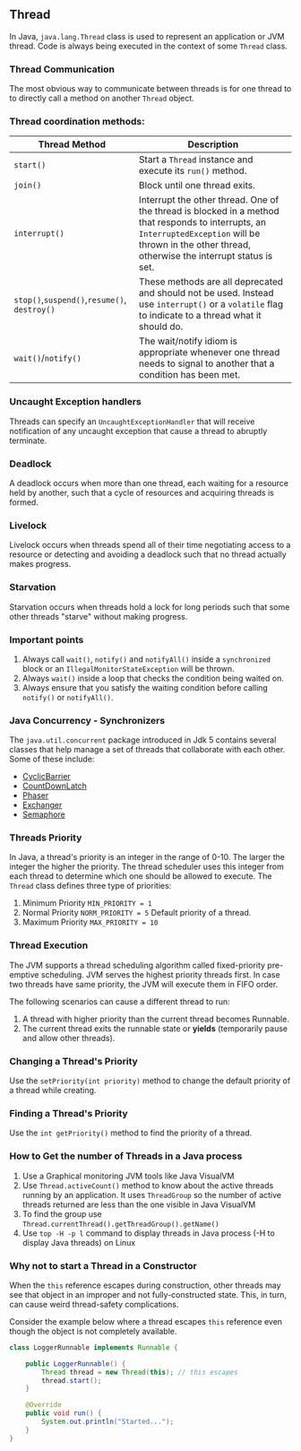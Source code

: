 ## Thread
In Java, `java.lang.Thread` class is used to represent an application or JVM thread. Code is always being executed in the context of some `Thread` class.

### Thread Communication
The most obvious way to communicate between threads is for one thread to to directly call a method on another `Thread` object.

### Thread coordination methods:
| Thread Method                                | Description                                                                                                                                                                                             |
|----------------------------------------------|---------------------------------------------------------------------------------------------------------------------------------------------------------------------------------------------------------|
| `start()`                                    | Start a `Thread` instance and execute its `run()` method.                                                                                                                                               |
| `join()`                                     | Block until one thread exits.                                                                                                                                                                           |
| `interrupt()`                                | Interrupt the other thread. One of the thread is blocked in a method that responds to interrupts, an `InterruptedException` will be thrown in the other thread, otherwise the interrupt status is set. |
| `stop()`,`suspend()`,`resume()`, `destroy()` | These methods are all deprecated and should not be used. Instead use `interrupt()` or a `volatile` flag to indicate to a thread what it should do.                                                      |
| `wait()`/`notify()`                          | The wait/notify idiom is appropriate whenever one thread needs to signal to another that a condition has been met.                                                                                      |

### Uncaught Exception handlers

Threads can specify an `UncaughtExceptionHandler` that will receive notification of any uncaught exception that cause a thread to abruptly terminate.

### Deadlock
A deadlock occurs when more than one thread, each waiting for a resource held by another, such that a cycle of resources and acquiring threads is formed.

### Livelock
Livelock occurs when threads spend all of their time negotiating access to a resource or detecting and avoiding a deadlock such that no thread actually makes progress.

### Starvation
Starvation occurs when threads hold a lock for long periods such that some other threads "starve" without making progress.

### Important points
1. Always call `wait()`, `notify()` and `notifyAll()` inside a `synchronized` block or an `IllegalMonitorStateException` will be thrown.
2. Always `wait()` inside a loop that checks the condition being waited on.
3. Always ensure that you satisfy the waiting condition before calling `notify()` or `notifyAll()`.

### Java Concurrency - Synchronizers
The `java.util.concurrent` package introduced in Jdk 5 contains several classes that help manage a set of threads that collaborate with each other. Some of these include:

* [CyclicBarrier](CyclicBarrier.md)
* [CountDownLatch](CountDownLatch.md)
* [Phaser](Phaser.md)
* [Exchanger](Exchanger.md)
* [Semaphore](Semaphore.md)

### Threads Priority
In Java, a thread's priority is an integer in the range of 0-10. The larger the integer the higher the priority.
The thread scheduler uses this integer from each thread to determine which one should be allowed to execute. The `Thread` class defines three type of priorities:
1. Minimum Priority `MIN_PRIORITY = 1`
2. Normal Priority  `NORM_PRIORITY = 5` Default priority of a thread.
3. Maximum Priority `MAX_PRIORITY = 10`

### Thread Execution
The JVM supports a thread scheduling algorithm called fixed-priority pre-emptive scheduling. JVM serves the highest priority threads first.
In case two threads have same priority, the JVM will execute them in FIFO order.

The following scenarios can cause a different thread to run:
1. A thread with higher priority than the current thread becomes Runnable.
2. The current thread exits the runnable state or **yields** (temporarily pause and allow other threads).

### Changing a Thread's Priority
Use the `setPriority(int priority)` method to change the default priority of a thread while creating.

### Finding a Thread's Priority
Use the `int getPriority()` method to find the priority of a thread.

### How to Get the number of Threads in a Java process
1. Use a Graphical monitoring JVM tools like Java VisualVM
2. Use `Thread.activeCount()` method to know about the active threads running by an application. It uses `ThreadGroup` so the number of active threads returned are less than the one visible in Java VisualVM
3. To find the group use `Thread.currentThread().getThreadGroup().getName()`
4. Use `top -H -p l` command to display threads in Java process (-H to display Java threads) on Linux

### Why not to start a Thread in a Constructor
When the `this` reference escapes during construction, other threads may see that object in an improper and not fully-constructed state. This, in turn, can cause weird thread-safety complications.

Consider the example below where a thread escapes `this` reference even though the object is not completely available.

```java
class LoggerRunnable implements Runnable {

    public LoggerRunnable() {
        Thread thread = new Thread(this); // this escapes
        thread.start();
    }

    @Override
    public void run() {
        System.out.println("Started...");
    }
}
```